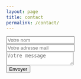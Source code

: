 ```yaml
---
layout: page
title: contact
permalink: /contact/
---
```

<form action="https://formspree.io/{{site.email}}" method="POST">
	<div class="row">
		<div class="col">
			<input type="hidden" name="_subject" value="Contact site">
			<input type="text" name="name" placeholder="Votre nom" required>
		</div>
		<div class="col">
			<input type="email" name="email" placeholder="Votre adresse mail" required>
		</div>
	</div>
	<div class="row">
		<div class="col">
			<textarea name="message" placeholder="Votre message" required ></textarea>
		</div>
	</div>
		<input type="text" name="_gotcha" style="display:none;" />
		<input type="hidden" name="_next" value="{{ page.url | prepend: site.baseurl }}" />
	<div class="row">
		<div class="col">
			<input type="submit" value="Envoyer" required>
		</div>
	</div>
</form>
